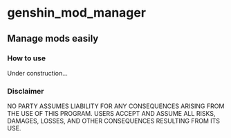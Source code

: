 # genshin_mod_manager

## Manage mods easily

### How to use

Under construction...

### Disclaimer

NO PARTY ASSUMES LIABILITY FOR ANY CONSEQUENCES ARISING FROM THE USE OF THIS PROGRAM.
USERS ACCEPT AND ASSUME ALL RISKS, DAMAGES, LOSSES, AND OTHER CONSEQUENCES RESULTING FROM ITS USE.